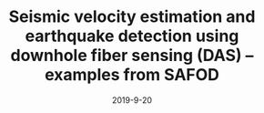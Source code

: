 ---
title: "Seismic velocity estimation and earthquake detection using downhole fiber sensing (DAS) – examples from SAFOD"
collection: talks
type: "Seminar"
venue: "USGS"
date: 2019-9-20
location: "Menlo Park, California"
---